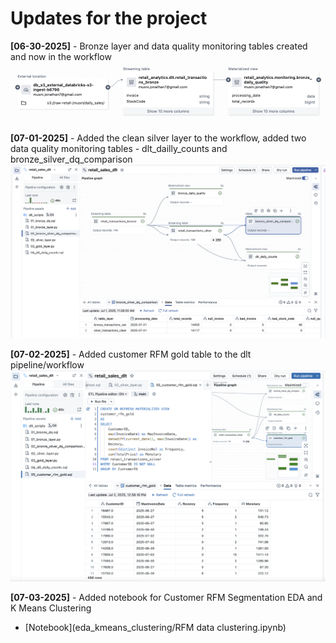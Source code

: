 # Updates for the project

**[06-30-2025]** - Bronze layer and data quality monitoring tables created and now in the workflow 
    ![Data Lineage](images/06_30_2025.png)

**[07-01-2025]** - Added the clean silver layer to the workflow, added two data quality monitoring tables - dlt_dailly_counts and bronze_silver_dq_comparison
    ![Data Lineage](images/07_01_2025.png)

**[07-02-2025]** - Added customer RFM gold table to the dlt pipeline/workflow
    ![Data Lineage](images/07_02_2025.png)

**[07-03-2025]** - Added notebook for Customer RFM Segmentation EDA and K Means Clustering
   -  [Notebook](eda_kmeans_clustering/RFM data clustering.ipynb)